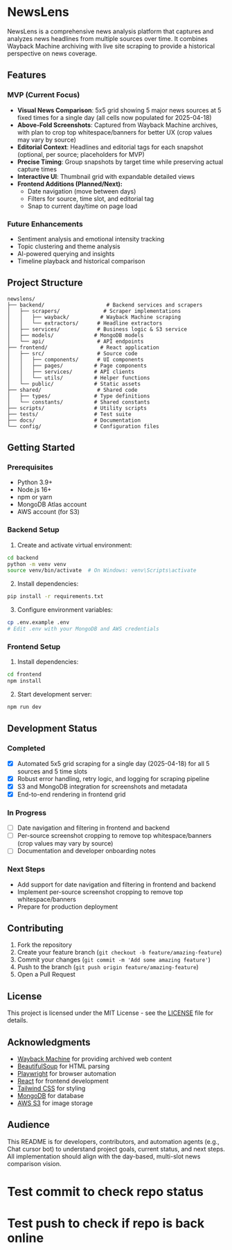 # NewsLens

NewsLens is a comprehensive news analysis platform that captures and analyzes news headlines from multiple sources over time. It combines Wayback Machine archiving with live site scraping to provide a historical perspective on news coverage.

## Features

### MVP (Current Focus)
- **Visual News Comparison**: 5x5 grid showing 5 major news sources at 5 fixed times for a single day (all cells now populated for 2025-04-18)
- **Above-Fold Screenshots**: Captured from Wayback Machine archives, with plan to crop top whitespace/banners for better UX (crop values may vary by source)
- **Editorial Context**: Headlines and editorial tags for each snapshot (optional, per source; placeholders for MVP)
- **Precise Timing**: Group snapshots by target time while preserving actual capture times
- **Interactive UI**: Thumbnail grid with expandable detailed views
- **Frontend Additions (Planned/Next):**
  - Date navigation (move between days)
  - Filters for source, time slot, and editorial tag
  - Snap to current day/time on page load

### Future Enhancements
- Sentiment analysis and emotional intensity tracking
- Topic clustering and theme analysis
- AI-powered querying and insights
- Timeline playback and historical comparison

## Project Structure

```
newslens/
├── backend/                    # Backend services and scrapers
│   ├── scrapers/              # Scraper implementations
│   │   ├── wayback/          # Wayback Machine scraping
│   │   └── extractors/      # Headline extractors
│   ├── services/            # Business logic & S3 service
│   ├── models/             # MongoDB models
│   └── api/                 # API endpoints
├── frontend/                 # React application
│   ├── src/                 # Source code
│   │   ├── components/      # UI components
│   │   ├── pages/          # Page components
│   │   ├── services/       # API clients
│   │   └── utils/          # Helper functions
│   └── public/             # Static assets
├── shared/                  # Shared code
│   ├── types/              # Type definitions
│   └── constants/          # Shared constants
├── scripts/                # Utility scripts
├── tests/                  # Test suite
├── docs/                   # Documentation
└── config/                 # Configuration files
```

## Getting Started

### Prerequisites

- Python 3.9+
- Node.js 16+
- npm or yarn
- MongoDB Atlas account
- AWS account (for S3)

### Backend Setup

1. Create and activate virtual environment:
```bash
cd backend
python -m venv venv
source venv/bin/activate  # On Windows: venv\Scripts\activate
```

2. Install dependencies:
```bash
pip install -r requirements.txt
```

3. Configure environment variables:
```bash
cp .env.example .env
# Edit .env with your MongoDB and AWS credentials
```

### Frontend Setup

1. Install dependencies:
```bash
cd frontend
npm install
```

2. Start development server:
```bash
npm run dev
```

## Development Status

### Completed
- [x] Automated 5x5 grid scraping for a single day (2025-04-18) for all 5 sources and 5 time slots
- [x] Robust error handling, retry logic, and logging for scraping pipeline
- [x] S3 and MongoDB integration for screenshots and metadata
- [x] End-to-end rendering in frontend grid

### In Progress
- [ ] Date navigation and filtering in frontend and backend
- [ ] Per-source screenshot cropping to remove top whitespace/banners (crop values may vary by source)
- [ ] Documentation and developer onboarding notes

### Next Steps
- Add support for date navigation and filtering in frontend and backend
- Implement per-source screenshot cropping to remove top whitespace/banners
- Prepare for production deployment

## Contributing

1. Fork the repository
2. Create your feature branch (`git checkout -b feature/amazing-feature`)
3. Commit your changes (`git commit -m 'Add some amazing feature'`)
4. Push to the branch (`git push origin feature/amazing-feature`)
5. Open a Pull Request

## License

This project is licensed under the MIT License - see the [LICENSE](LICENSE) file for details.

## Acknowledgments

- [Wayback Machine](https://archive.org/web/) for providing archived web content
- [BeautifulSoup](https://www.crummy.com/software/BeautifulSoup/) for HTML parsing
- [Playwright](https://playwright.dev/) for browser automation
- [React](https://reactjs.org/) for frontend development
- [Tailwind CSS](https://tailwindcss.com/) for styling
- [MongoDB](https://www.mongodb.com/) for database
- [AWS S3](https://aws.amazon.com/s3/) for image storage

## Audience
This README is for developers, contributors, and automation agents (e.g., Chat cursor bot) to understand project goals, current status, and next steps. All implementation should align with the day-based, multi-slot news comparison vision.
# Test commit to check repo status
# Test push to check if repo is back online
